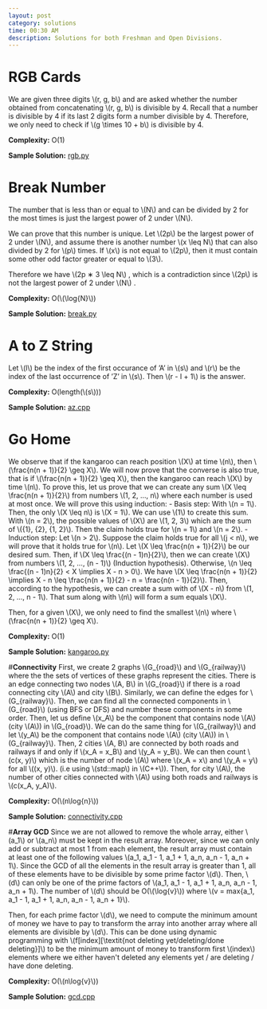 ```yaml
---
layout: post
category: solutions
time: 00:30 AM
description: Solutions for both Freshman and Open Divisions.
---
```

# **RGB Cards**
We are given three digits \\(r, g, b\\) and are asked whether the number obtained from concatenating \\(r, g, b\\) is divisible by 4. Recall that a number is divisible by 4 if its last 2 digits form a number divisible by 4. Therefore, we only need to check if \\(g \times 10 + b\\) is divisible by 4.

**Complexity:** O(1)

**Sample Solution:** [rgb.py]

# **Break Number**
The number that is less than or equal to \\(N\\) and can be divided by 2 for the most times is just the largest power of 2 under \\(N\\).

We can prove that this number is unique.
Let \\(2p\\) be the largest power of 2 under \\(N\\), and assume there is another number \\(x \leq N\\) that can also divided by 2 for \\(p\\) times.
If \\(x\\) is not equal to \\(2p\\), then it must contain some other odd factor greater or equal to \\(3\\).

Therefore we have \\(2p ∗ 3 \leq N\\) , which is a contradiction since \\(2p\\) is not the largest power of 2 under \\(N\\) .

**Complexity:** O(\\(\log{N}\\))

**Sample Solution:** [break.py]

# **A to Z String**
Let \\(l\\) be the index of the first occurance of ’A’ in \\(s\\) and \\(r\\) be the index of the last occurrence of ’Z’ in \\(s\\). Then \\(r - l + 1\\) is the answer.

**Complexity:** O(length(\\(s\\)))

**Sample Solution:** [az.cpp]

# **Go Home**

We observe that if the kangaroo can reach position \\(X\\) at time \\(n\\), then \\(\frac{n(n + 1)}{2} \geq X\\). We will now prove that the converse is also true, that is if \\(\frac{n(n + 1)}{2} \geq X\\), then the kangaroo can reach \\(X\\) by time \\(n\\). To prove this, let us prove that we can create any sum \\(X \leq \frac{n(n + 1)}{2}\\) from numbers \\(1, 2, ..., n\\) where each number is used at most once. We will prove this using induction:
	- Basis step:  With \\(n = 1\\). Then, the only \\(X \leq n\\) is \\(X = 1\\). We can use \\(1\\) to create this sum. With \\(n = 2\\), the possible values of \\(X\\) are \\(1, 2, 3\\) which are the sum of \\({1}, {2}, {1, 2}\\). Then the claim holds true for \\(n = 1\\) and \\(n = 2\\).
	- Induction step: Let \\(n > 2\\). Suppose the claim holds true for all \\(j < n\\), we will prove that it holds true for \\(n\\). Let \\(X \leq \frac{n(n + 1)}{2}\\) be our desired sum. Then, if \\(X \leq \frac{(n - 1)n}{2}\\), then we can create \\(X\\) from numbers \\(1, 2, ..., (n - 1)\\) (Induction hypothesis). Otherwise, \\(n \leq \frac{(n - 1)n}{2} < X \implies X - n > 0\\). We have \\(X \leq \frac{n(n + 1)}{2} \implies X - n \leq \frac{n(n + 1)}{2} - n = \frac{n(n - 1)}{2}\\). Then, according to the hypothesis, we can create a sum with of \\(X - n\\) from \\(1, 2, ..., n - 1\\). That sum along with \\(n\\) will form a sum equals \\(X\\).

Then, for a given \\(X\\), we only need to find the smallest \\(n\\) where \\(\frac{n(n + 1)}{2} \geq X\\).

**Complexity:** O(1)

**Sample Solution:** [kangaroo.py]

#**Connectivity**
First, we create 2 graphs \\(G_{road}\\) and \\(G_{railway}\\) where the the sets of vertices of these graphs represent the cities. There is an edge connecting two nodes \\(A, B\\) in \\(G_{road}\\) if there is a road connecting city \\(A\\) and city \\(B\\). Similarly, we can define the edges for \\(G_{railway}\\). Then, we can find all the connected components in \\(G_{road}\\) (using BFS or DFS) and number these components in some order. Then, let us define \\(x_A\\) be the component that contains node \\(A\\) (city \\(A\\)) in \\(G_{road}\\). We can do the same thing for \\(G_{railway}\\) and let \\(y_A\\) be the component that contains node \\(A\\) (city \\(A\\)) in \\(G_{railway}\\). Then, 2 cities \\(A, B\\) are connected by both roads and railways if and only if \\(x_A = x_B\\) and \\(y_A = y_B\\). We can then count \\(c(x, y)\\) which is the number of node \\(A\\) where \\(x_A = x\\) and \\(y_A = y\\) for all \\((x, y)\\). (i.e using \\(std::map\\) in \\(C++\\)). Then, for city \\(A\\), the number of other cities connected with \\(A\\) using both roads and railways is \\(c(x_A, y_A)\\).

**Complexity:** O(\\(n\log{n}\\))

**Sample Solution:** [connectivity.cpp]

#**Array GCD**
Since we are not allowed to remove the whole array, either \\(a_1\\) or \\(a_n\\) must be kept in the result array. Moreover, since we can only add or subtract at most 1 from each element, the result array must contain at least one of the following values \\(a_1, a_1 - 1, a_1 + 1, a_n, a_n - 1, a_n + 1\\). Since the GCD of all the elements in the result array is greater than 1, all of these elements have to be divisible by some prime factor \\(d\\). Then, \\(d\\) can only be one of the prime factors of \\(a_1, a_1 - 1, a_1 + 1, a_n, a_n - 1, a_n + 1\\). The number of \\(d\\) should be O(\\(\log{v}\\)) where \\(v = max\{a_1, a_1 - 1, a_1 + 1, a_n, a_n - 1, a_n + 1\}\\).

Then, for each prime factor \\(d\\), we need to compute the minimum amount of money we have to pay to transform the array into another array where all elements are divisible by \\(d\\). This can be done using dynamic programming with \\(f[index][\textit{not deleting yet/deleting/done deleting}]\\) to be the minimum amount of money to transform first \\(index\\) elements where we either haven't deleted any elements yet / are deleting / have done deleting.

**Complexity:** O(\\(n\log{v}\\))

**Sample Solution:** [gcd.cpp]

[rgb.py]: /assets/ipl_solutions/season2/contest1/rgb.py
[break.py]: /assets/ipl_solutions/season2/contest1/break.py
[az.cpp]: /assets/ipl_solutions/season2/contest1/az.cpp
[kangaroo.py]: /assets/ipl_solutions/season2/contest1/kangaroo.py
[connectivity.cpp]: /assets/ipl_solutions/season2/contest1/connectivity.cpp
[gcd.cpp]: /assets/ipl_solutions/season2/contest1/gcd.cpp
